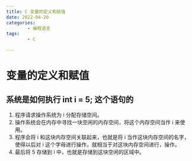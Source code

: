 ```yaml
---
title: C 变量的定义和赋值
date: 2022-04-20
categories:
        - 编程语言
tags:
        - C

---
```


# 变量的定义和赋值

## 系统是如何执行 int i = 5; 这个语句的

1. 程序请求操作系统为 i 分配存储空间。
2. 操作系统会在内存中寻找一块空闲的内存空间，将这个内存空间当作 i 来使用。
3. 程序会将 i 和这块内存空间关联起来，也就是将 i 当作这块内存空间的名字，使得以后对 i 这个字母进行操作，就相当于对这块内存空间进行，操作。
4. 最后将 5 存储到 i 中，也就是存储到这块空闲的区域中。
